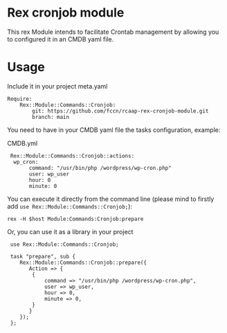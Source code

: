 # Rex cronjob module

This rex Module intends to facilitate Crontab management by allowing you to configured it in an CMDB yaml file.

# Usage

Include it in your project meta.yaml
```
Require:
    Rex::Module::Commands::Cronjob:
        git: https://github.com/fccn/rcaap-rex-cronjob-module.git
        branch: main
```


You need to have in your CMDB yaml file the tasks configuration, example:

CMDB.yml
```
 Rex::Module::Commands::Cronjob::actions:
  wp_cron:
       command: "/usr/bin/php /wordpress/wp-cron.php"
       user: wp_user
       hour: 0
       minute: 0
```

You can execute it directly from the command line (please mind to firstly add `use Rex::Module::Commands::Cronjob;`):
```
rex -H $host Module:Commands:Cronjob:prepare
```

Or, you can use it as a library in your project
```
 use Rex::Module::Commands::Cronjob;
    
 task "prepare", sub {
    Rex::Module::Commands::Cronjob::prepare({
       Action => {
        {
            command => "/usr/bin/php /wordpress/wp-cron.php",
            user => wp_user,
            hour => 0,
            minute => 0,
        }  
       }
    });
 };
 ```
